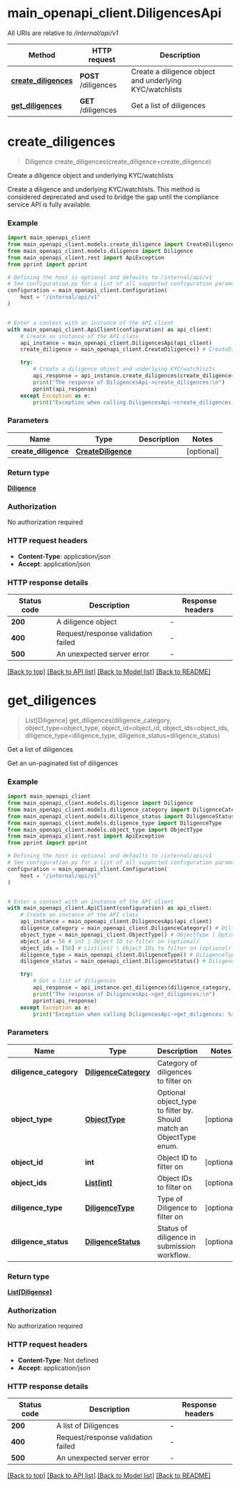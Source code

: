 # main_openapi_client.DiligencesApi

All URIs are relative to */internal/api/v1*

Method | HTTP request | Description
------------- | ------------- | -------------
[**create_diligences**](DiligencesApi.md#create_diligences) | **POST** /diligences | Create a diligence object and underlying KYC/watchlists
[**get_diligences**](DiligencesApi.md#get_diligences) | **GET** /diligences | Get a list of diligences


# **create_diligences**
> Diligence create_diligences(create_diligence=create_diligence)

Create a diligence object and underlying KYC/watchlists

Create a diligence and underlying KYC/watchlists. This method is considered deprecated and used to bridge the gap until the compliance service API is fully available.

### Example


```python
import main_openapi_client
from main_openapi_client.models.create_diligence import CreateDiligence
from main_openapi_client.models.diligence import Diligence
from main_openapi_client.rest import ApiException
from pprint import pprint

# Defining the host is optional and defaults to /internal/api/v1
# See configuration.py for a list of all supported configuration parameters.
configuration = main_openapi_client.Configuration(
    host = "/internal/api/v1"
)


# Enter a context with an instance of the API client
with main_openapi_client.ApiClient(configuration) as api_client:
    # Create an instance of the API class
    api_instance = main_openapi_client.DiligencesApi(api_client)
    create_diligence = main_openapi_client.CreateDiligence() # CreateDiligence |  (optional)

    try:
        # Create a diligence object and underlying KYC/watchlists
        api_response = api_instance.create_diligences(create_diligence=create_diligence)
        print("The response of DiligencesApi->create_diligences:\n")
        pprint(api_response)
    except Exception as e:
        print("Exception when calling DiligencesApi->create_diligences: %s\n" % e)
```



### Parameters


Name | Type | Description  | Notes
------------- | ------------- | ------------- | -------------
 **create_diligence** | [**CreateDiligence**](CreateDiligence.md)|  | [optional] 

### Return type

[**Diligence**](Diligence.md)

### Authorization

No authorization required

### HTTP request headers

 - **Content-Type**: application/json
 - **Accept**: application/json

### HTTP response details

| Status code | Description | Response headers |
|-------------|-------------|------------------|
**200** | A diligence object |  -  |
**400** | Request/response validation failed |  -  |
**500** | An unexpected server error |  -  |

[[Back to top]](#) [[Back to API list]](../README.md#documentation-for-api-endpoints) [[Back to Model list]](../README.md#documentation-for-models) [[Back to README]](../README.md)

# **get_diligences**
> List[Diligence] get_diligences(diligence_category, object_type=object_type, object_id=object_id, object_ids=object_ids, diligence_type=diligence_type, diligence_status=diligence_status)

Get a list of diligences

Get an un-paginated list of diligences

### Example


```python
import main_openapi_client
from main_openapi_client.models.diligence import Diligence
from main_openapi_client.models.diligence_category import DiligenceCategory
from main_openapi_client.models.diligence_status import DiligenceStatus
from main_openapi_client.models.diligence_type import DiligenceType
from main_openapi_client.models.object_type import ObjectType
from main_openapi_client.rest import ApiException
from pprint import pprint

# Defining the host is optional and defaults to /internal/api/v1
# See configuration.py for a list of all supported configuration parameters.
configuration = main_openapi_client.Configuration(
    host = "/internal/api/v1"
)


# Enter a context with an instance of the API client
with main_openapi_client.ApiClient(configuration) as api_client:
    # Create an instance of the API class
    api_instance = main_openapi_client.DiligencesApi(api_client)
    diligence_category = main_openapi_client.DiligenceCategory() # DiligenceCategory | Category of diligences to filter on
    object_type = main_openapi_client.ObjectType() # ObjectType | Optional object_type to filter by. Should match an ObjectType enum. (optional)
    object_id = 56 # int | Object ID to filter on (optional)
    object_ids = [56] # List[int] | Object IDs to filter on (optional)
    diligence_type = main_openapi_client.DiligenceType() # DiligenceType | Type of Diligence to filter on (optional)
    diligence_status = main_openapi_client.DiligenceStatus() # DiligenceStatus | Status of diligence in submission workflow. (optional)

    try:
        # Get a list of diligences
        api_response = api_instance.get_diligences(diligence_category, object_type=object_type, object_id=object_id, object_ids=object_ids, diligence_type=diligence_type, diligence_status=diligence_status)
        print("The response of DiligencesApi->get_diligences:\n")
        pprint(api_response)
    except Exception as e:
        print("Exception when calling DiligencesApi->get_diligences: %s\n" % e)
```



### Parameters


Name | Type | Description  | Notes
------------- | ------------- | ------------- | -------------
 **diligence_category** | [**DiligenceCategory**](.md)| Category of diligences to filter on | 
 **object_type** | [**ObjectType**](.md)| Optional object_type to filter by. Should match an ObjectType enum. | [optional] 
 **object_id** | **int**| Object ID to filter on | [optional] 
 **object_ids** | [**List[int]**](int.md)| Object IDs to filter on | [optional] 
 **diligence_type** | [**DiligenceType**](.md)| Type of Diligence to filter on | [optional] 
 **diligence_status** | [**DiligenceStatus**](.md)| Status of diligence in submission workflow. | [optional] 

### Return type

[**List[Diligence]**](Diligence.md)

### Authorization

No authorization required

### HTTP request headers

 - **Content-Type**: Not defined
 - **Accept**: application/json

### HTTP response details

| Status code | Description | Response headers |
|-------------|-------------|------------------|
**200** | A list of Diligences |  -  |
**400** | Request/response validation failed |  -  |
**500** | An unexpected server error |  -  |

[[Back to top]](#) [[Back to API list]](../README.md#documentation-for-api-endpoints) [[Back to Model list]](../README.md#documentation-for-models) [[Back to README]](../README.md)

